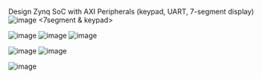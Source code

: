 Design Zynq SoC with AXI Peripherals (keypad, UART, 7-segment display)
![image](https://github.com/LionelSeonuk/AXI4/assets/167200555/5e10a5ee-7d96-40b4-9fd6-cf567ebe1273)
<7segment & keypad>

![image](https://github.com/LionelSeonuk/AXI4/assets/167200555/1fdd015f-7fb9-4893-9cbe-9cd3bfcefab0)
![image](https://github.com/LionelSeonuk/AXI4/assets/167200555/9b6ccee2-ceb1-40b2-98d0-24b3c8c29879)
![image](https://github.com/LionelSeonuk/AXI4/assets/167200555/dfd32077-b8fa-4be6-8760-f8a6fde32223)

<UART TX>
  
![image](https://github.com/LionelSeonuk/AXI4/assets/167200555/503a1e8e-d765-4027-a54f-870a886ddd84)
![image](https://github.com/LionelSeonuk/AXI4/assets/167200555/209d2e3f-4073-4d28-b363-5fb276027508)

<UART RX>
  
![image](https://github.com/LionelSeonuk/AXI4/assets/167200555/a22b4eb9-6dcd-496f-b70f-414eaa29d589)
